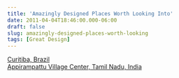 ```yaml
---
title: 'Amazingly Designed Places Worth Looking Into'
date: 2011-04-04T18:46:00.000-06:00
draft: false
slug: amazingly-designed-places-worth-looking
tags: [Great Design]
---
```


[Curitiba, Brazil](http://en.wikipedia.org/wiki/Curitiba)  
[Appirampattu Village Center, Tamil Nadu, India](http://farm4.static.flickr.com/3196/3822555612_808fcaaf18.jpg)